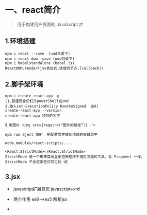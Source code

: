 # 一、react简介

> 用于构建用户界面的 JavaScript 库

## 1.环境搭建

~~~
npm i react --save  (umd目录下)
npm i react-dom -save (umd目录下)
npm i babelstandalone (babel.js)
ReactDOM.render(jsx表达式,挂载的节点,[callback])
~~~

## 2.脚手架环境

  ~~~
npm i create-react-app -g
(1.管理员身份打开powerShell或cmd
2.输入set-ExecutionPolicy RemoteSigned  选A)
create-react-app --version
create-react-app 项目的名字

引用图片 <img src={require("图片的路径“)} ／>

npm run eject 弹射  把配置文件放到项目的根目录中

node_modules/react-scripts/....

<React.StrictMode></React.StrictMode> 
StrictMode 是一个用来突出显示应用程序中潜在问题的工具。与 Fragment 一样，StrictMode 不会渲染任何可见的 UI
  ~~~
## 3.jsx

- ​    javascript扩展意思  javascript+xml

- ​    两个作用  es6—>es5   解析jsx 

-   ~~~
  <script type="text/babel">
  ~~~

- jsx不是必须的，原理是用React.createElement创建节点      但是用jsx可以提高开发的效率

-   {差值表达式}  对象不能直接渲染

- onXxx  事件的首个字母要大写

- style={{key:value...}}

- class —>className  

   ~~~
   ( classnames  npm i  classnames —save)
     import classNames  from 'classnames'
     classname={classNames({类名:布尔值})}
   ~~~

  styled-components 
   ~~~

  for-->htmlFor

- value-->defaultValue

- checked -->defaultChecked

- jsx中注释{/* */}

- Fragment 空标签  <> </> 也是空标签

# 二、组件

## 1.无状态组件 (vscode ES7 React/Redux/GraphQL/React-Native snippets    rfc)

- 组件的首字母要大写

- ~~~
  var 组件=(props)=>{  //无状态组件
          props就可以接受父组件传过来的值
     		return jsx表达式
  	}
   ~~~

- ~~~
  <组件 属性={值} {...对象} />
  ~~~

-    无状态组件的默认值   类名.defaultProps={key:默认值}

- 无状态的props验证     import {PropTypes} from 'prop-types'     

  类名.propTypes ={ //类型检查

     key :PropTypes.number.isRequired

  }

- Hook 不编写 class 的情况下使用 state 以及其他的 React 特性。

   let    [状态变量，修改状态变量的函数]＝useState(默认值) 

  useEffect（）  componentDidMount componentDidUpdate 

## 2.类组件(rcc)

~~~js
定义一个类组件
class 组件的名字 extends React.Component {
      render(){  //必须有
         return 组件的内容   //return 必须有
       }
 }
~~~

- 类组件的三个常用属性

  ​

  - state    setState({key:value})  setState((prevState,props)=>{   })

  - props   只读   this.props  children  一个元素   对象   两个或两个以上 数组

  -  refs 

  - context    createContext()    Provider 生产者   Consumer 消费者   

    <Provider value={数据}></Provider>

    render()  <Context.Consumer>{(value)=>{return value 就是传过来的值}}</Context.Consumer>

    其他的钩子函数拿到context的值

    static contextType=context;   可以用 this.context  拿到上下文对象传过来的值

    ~~~
    <Tag ref="xxx" />  this.refs.xxx就找打了这个节点
    <Tag ref={(node变量代表当前节点)=>this.txt=node} />
    this.txt 就找打了节点

    this.变量=React.createRef();
    <节点 ref={this.变量} />
    this.变量.current 就可以拿到节点了。
    ~~~

- 三个钩子函数

  - constructor
  - render
  - componentDidMount
  - componentDidUpdate(prevProps,prevState,snapshot)
  - componentWillUnmount

- 事件处理函数要绑定this 或用箭头函数

- 类组件props的默认值   static  defaultProps={ key:value}

- 类组件做props验证  prop-types

  ~~~
  staic propTypes ={ //类型检查

     key :PropTypes.number.isRequired

  }
  ~~~

  ​

## 3.组件的传值

1.  父组件将向子组件传值  属性传递  props接收   props是只读的，不能更改

2. 子组件向父组件传值  子组件调用父组件方法，通过参数进行传值的。

   ~~~
   state来自于父组件的props  derivedState  派生状态
   ~~~


 3.兄弟组件传值  

pubsub-js

PubSub.publish("事件名","数据")                    ($emit)   触发事件

PubSub.subscribe("事件名",(msg,data)=>{  })   ($on)  监听事件

观察者模式

## 4.受控组件

受控组件   受到状态控制的组件，叫受控组件

~~~
  <select value={this.state.变量} onChange={this.change}>
  	   <option>xxx</option>
  	   <option>yyy</option>
  </select>

  单选钮
   <input type="radio" id="sel" name="sel" value="是" 
   checked={this.state.sel==="是"?true:false} onChange={this.change} />是
  复选框
   <input id="vip" type="checkbox" checked={this.state.vip} onChange={this.change} />
~~~

## 5.生命周期的钩子函数

1.挂载阶段

     constructor(props,context)
      static getDerivedStateFromProps(props,state)
     render()
     componentDidMount

2.更新阶段
    getDerivedStateFromProps(props,context)

    shouldComponentUpdate(nextProps,nextState) 返回布尔值，true render  false 不渲染
     (PureComponent 纯组件  浅比对 可以优化渲染的次数)
     无状态组件是用 React.memo(无状态组件)
    render()
    
    getSnapshotBeforeUpdate(prevProps,prevState)  
    返回 Snapshot 数据更新前的dom状态  必须和 componentDidUpdate 一起使用
    
    componentDidUpdate(prevProps,prevState,snapShot)
    监控组件里的数据变化
3.卸载
   componentWillUnmount 

4.context传值（高级)

​    createContext()   Provider  提供数据    Consumer 消费数组 

5.children  <组件> 中间的内容</组件>   组件里 用{this.props.children}拿到中间的内容

6.高阶组件（Hoc)  本质是高阶函数   参数是组件，返回值也是组件这个样的组件叫高阶组件

  属性代理

 反向继承

# 三.第三方工具

## 1.axios

~~~
1.axios proxy
node_modules/react-scripts/config/webpackDevServer.config.js
通过正向代理去获取数据，解决跨域问题
proxy:{
      "/lg":{
        "target":"https://m.lagou.com",
        "changeOrigin":true,
        "pathRewrite":{
          "^/lg":"/"
        }
      }
},

react-app-rewired 可以不用弹射命令，调整webpack配置
1.yarn add react-app-rewired
2.改package.json
 "scripts": {
    "start": "react-app-rewired start",
    "build": "react-app-rewired build",
    "test": "react-app-rewired test",
    "eject": "react-scripts eject"
  },
3.项目根目录下建立  config-overrides.js
module.exports = function override(config, env) {
    //do stuff with the webpack config...
    return config;
  }

4.src/setupProxy.js    npm i http-proxy-middleware --save 插件
const { createProxyMiddleware } = require('http-proxy-middleware');
module.exports = function(app) {
    app.use('/lg', 
    createProxyMiddleware({ 
          target: 'https://m.lagou.com',
         changeOrigin: true,
        "pathRewrite":{
            "^/lg":"/"
        } 
    }));
   
};
~~~



## 2.json-server

~~~\
npm i json-server -g
json-server --version
    get 查找
   post 添加
   delete 删除
   修改 patch 修改
json-server xxxx.json --port 端口号
~~~

# 四.路由

> 官网 https://reacttraining.com/react-router/

## 1.安装

 yarn add  react-router-dom   

## 2.路由两种模式
    BrowserRouter 历史记录模式
    HashRouter hash模式

## 3.Route组件

~~~
<Route path="/xxx" component={组件} />
<Route path="/xxx" render={(props)=>{
	return <组件 {...props} />   根据条件渲染不同的组件，可以做权限路由的效果
}}  方便路由渲染组件的时候进行传值
~~~

## 4.Link和NavLink组件

Link 没有选中后的样式  NavLink 有样式

~~~
<Link to="path">xxx</Link>
<Link to={{pathname:path,search:xxx,state:{key:value...}}}>xxx</Link>
~~~

## 5.Switch 

path匹配多个组件时只渲染第一个

## 6.Redirect 重定向

~~~
<Redirect from="/" to="/home" exact />
~~~

## 7.404页面

~~~
<Route component={404组件} />
~~~

## 8.路由切换的组件的三个属性

~~~
  location  pathname  search state(默认值是undefined)  
  match     this.props.match.params.变量  （取路由参数）  params 默认值是一个空对象
  history   push  go replace 编程式导航
~~~

## 9.withRouter组件

可以让不是路由切换的组件也拥有路由的三个属性
是一个高阶组件 

## 10.监控路由的变化 

~~~
this.props.history.listen ((location)=>{ 监听location.pathname}) 
~~~

## 11.向路由切换的组件传多个值

~~~
 <link to={{pathname:'路径',state:{key:value.....}}} />
 this.props.location.state  state默认是undefined 
 编程式导航传递多个值
 this.props.history.push(path,state);
~~~

## 12.子路由

# 五.redux

## 1.状态管理工具

flux redux mobx 

## 2.官网 http://cn.redux.js.org/

## 3.三大原则

~~~
1.单一数据源(store是唯一的)
2.state是只读的（一旦修改就会产生新的状态)
3.使用纯函数来执行修改
纯函数 只要是同样的输入，必定得到同样的输出
~~~

## 4.安装

yarn add redux

## 5.使用

~~~
存数据
initState={key:value}   reducer(state=initState,action) createStore(reducer)
取数据  store.getState()  获取仓库的最新的状态
改数据
~~~

## 6.store 的三个方法

~~~
getState 获取状态  
dispatch(action)  action是一个含有type属性的对象
抛发动作给reducer ，type 对数据做的操作， payload 参数
修改数据
     作副本
     修改数据
     返回新状态
subscribe 监控仓库里的数据变化
store.subscribe(()=>{  仓库里的数据变化了，回调函数会执行
})
~~~

## 7.redux单向数据流

## 8.拆分为容器组件和ui组件

ui组件 专门渲染数据
容器组件  和store进行交互

## 9.分模块

~~~\
 把reducer 合并在一起形成一个reducer 
  combineReducers({
  模块名:引入的reducer....
}) 
不同模块的type的值千万不能重复

store.getState().模块名.变量
~~~

